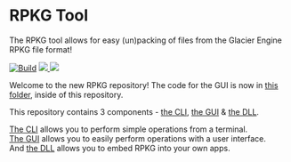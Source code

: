 # RPKG Tool

The RPKG tool allows for easy (un)packing of files from the Glacier Engine RPKG file format!

[![Build](https://github.com/glacier-modding/RPKG-Tool/actions/workflows/build.yml/badge.svg)](https://github.com/glacier-modding/RPKG-Tool/actions/workflows/build.yml)
<a href="https://nightly.link/glacier-modding/RPKG-Tool/workflows/build/main/rpkg-cli.zip">
	<img src="https://img.shields.io/badge/Download-nightly-green.svg" />
</a>
<a href="https://discord.gg/6UDtuYhZP6">
	<img src="https://img.shields.io/badge/discord-join-7289DA.svg?logo=discord&longCache=true&style=flat" />
</a>

Welcome to the new RPKG repository! The code for the GUI is now in [this folder](rpkg-gui), inside of this repository.

This repository contains 3 components - [the CLI](src/cli), [the GUI](rpkg-gui) & [the DLL](src/lib).

[The CLI](src/cli) allows you to perform simple operations from a terminal. </br>
[The GUI](rpkg-gui) allows you to easily perform operations with a user interface. </br>
And [the DLL](src/lib) allows you to embed RPKG into your own apps. </br>
